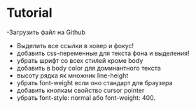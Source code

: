 # Tutorial

-Загрузить файл на Github

- Выделить все ссылки в ховер и фокус!
- добавить css-переменные для текста фона и выделения!
- убрать шрифт со всех стилей кроме body
- добавить в body color для доминантного текста
- высоту рядка як множник line-height
- убрать font-weight если оно стандарт для браузера
- добавить кнопкам свойство cursor pointer
- убрать font-style: normal або font-weight: 400.
